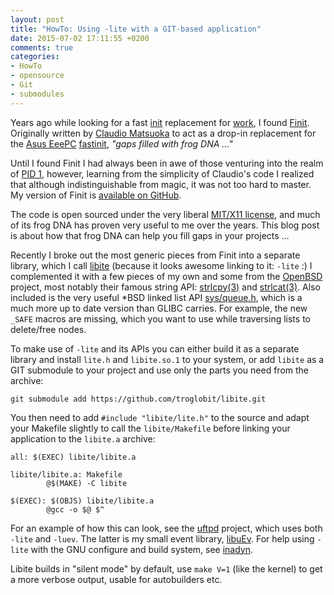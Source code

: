 ```yaml
---
layout: post
title: "HowTo: Using -lite with a GIT-based application"
date: 2015-07-02 17:11:55 +0200
comments: true
categories: 
- HowTo
- opensource
- Git
- submodules
---
```


Years ago while looking for a fast [init][1] replacement for [work][2],
I found [Finit][3].  Originally written by [Claudio Matsuoka][4] to act
as a drop-in replacement for the [Asus EeePC][5] [fastinit][6], *"gaps
filled with frog DNA &hellip;"*

Until I found Finit I had always been in awe of those venturing into the
realm of [PID 1][7], however, learning from the simplicity of Claudio's
code I realized that although indistinguishable from magic, it was not
too hard to master.  My version of Finit is [available on GitHub][14].

The code is open sourced under the very liberal [MIT/X11 license][MIT],
and much of its frog DNA has proven very useful to me over the years.
This blog post is about how that frog DNA can help you fill gaps in your
projects &hellip;

<!-- more -->

Recently I broke out the most generic pieces from Finit into a separate
library, which I call [libite][8] (because it looks awesome linking to
it: `-lite` :) I complemented it with a few pieces of my own and some
from the [OpenBSD][9] project, most notably their famous string API:
[strlcpy(3)][10] and [strlcat(3)][10].  Also included is the very useful
*BSD linked list API [sys/queue.h][11], which is a much more up to date
version than GLIBC carries.  For example, the new `_SAFE` macros are
missing, which you want to use while traversing lists to delete/free
nodes.

To make use of `-lite` and its APIs you can either build it as a
separate library and install `lite.h` and `libite.so.1` to your system,
or add `libite` as a GIT submodule to your project and use only the
parts you need from the archive:

    git submodule add https://github.com/troglobit/libite.git

You then need to add `#include "libite/lite.h"` to the source and adapt
your Makefile slightly to call the `libite/Makefile` before linking your
application to the `libite.a` archive:

    all: $(EXEC) libite/libite.a
    
    libite/libite.a: Makefile
            @$(MAKE) -C libite
    
    $(EXEC): $(OBJS) libite/libite.a
            @gcc -o $@ $^

For an example of how this can look, see the [uftpd][12] project, which
uses both `-lite` and `-luev`.  The latter is my small event library,
[libuEv][13].  For help using `-lite` with the GNU configure and build
system, see [inadyn][15].

Libite builds in "silent mode" by default, use `make V=1` (like the
kernel) to get a more verbose output, usable for autobuilders etc.

[1]: https://en.wikipedia.org/wiki/Init
[2]: http://westermo.com/
[3]: http://helllabs.org/finit/
[4]: https://github.com/cmatsuoka
[5]: https://en.wikipedia.org/wiki/Asus_Eee_PC
[6]: http://wiki.eeeuser.com/boot_process:the_boot_process
[7]: http://0pointer.net/blog/
[8]: https://github.com/troglobit/libite
[9]: http://www.openbsd.org/
[10]: http://www.openbsd.org/cgi-bin/man.cgi?query=strlcpy
[11]: http://www.openbsd.org/cgi-bin/man.cgi/OpenBSD-current/man3/LIST_EMPTY.3
[12]: https://github.com/troglobit/uftpd
[13]: https://github.com/troglobit/libuev
[14]: https://github.com/troglobit/finit
[15]: https://github.com/troglobit/inadyn
[MIT]: http://opensource.org/licenses/MIT
